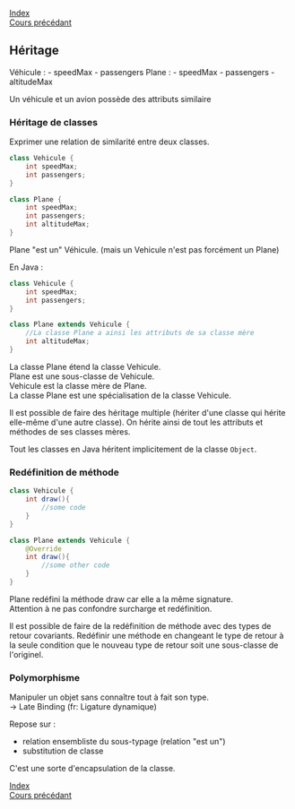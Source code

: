 [Index](./index.md)  
[Cours précédant](./cours_3.md)

## Héritage

Véhicule :
	- speedMax
	- passengers
Plane :
	- speedMax
	- passengers
	- altitudeMax

Un véhicule et un avion possède des attributs similaire

### Héritage de classes
Exprimer une relation de similarité entre deux classes.

```java
class Vehicule {
	int speedMax;
	int passengers;
}

class Plane {
	int speedMax;
	int passengers;
	int altitudeMax;
}
```

Plane "est un" Véhicule. (mais un Vehicule n'est pas forcément un Plane)

En Java :

```java
class Vehicule {
	int speedMax;
	int passengers;
}

class Plane extends Vehicule {
	//La classe Plane a ainsi les attributs de sa classe mère
	int altitudeMax;
}
```
La classe Plane étend la classe Vehicule.  
Plane est une sous-classe de Vehicule.  
Vehicule est la classe mère de Plane.  
La classe Plane est une spécialisation de la classe Vehicule.

Il est possible de faire des héritage multiple (hériter d'une classe qui hérite elle-même d'une autre classe). On hérite ainsi de tout les attributs et méthodes de ses classes mères.

Tout les classes en Java héritent implicitement de la classe `Object`.

### Redéfinition de méthode

```java
class Vehicule {
	int draw(){
		//some code
	}
}

class Plane extends Vehicule {
	@Override
	int draw(){
		//some other code
	}
}
```

Plane redéfini la méthode draw car elle a la même signature.  
Attention à ne pas confondre surcharge et redéfinition.

Il est possible de faire de la redéfinition de méthode avec des types de retour covariants. Redéfinir une méthode en changeant le type de retour à la seule condition que le nouveau type de retour soit une sous-classe de l'originel.


### Polymorphisme

Manipuler un objet sans connaître tout à fait son type.  
-> Late Binding (fr: Ligature dynamique)

Repose sur :
- relation ensembliste du sous-typage (relation "est un")
- substitution de classe

C'est une sorte d'encapsulation de la classe.

[Index](./index.md)  
[Cours précédant](./cours_3.md)
